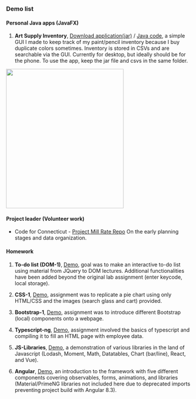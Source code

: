 ### Demo list

#### Personal Java apps (JavaFX)

1. **Art Supply Inventory**, [Download application(jar)](https://github.com/welleyloc/plain-java-goodies/tree/master/Art%20supply%20inventory/JavaFXApp) / [Java code](https://github.com/welleyloc/plain-java-goodies/blob/master/Art%20supply%20inventory/ArtSupplyInventory.java), a simple GUI I made to keep track of my paint/pencil inventory because I buy duplicate colors sometimes. Inventory is stored in CSVs and are searchable via the GUI. Currently for desktop, but ideally should be for the phone. To use the app, keep the jar file and csvs in the same folder.

<img src="https://raw.githubusercontent.com/welleyloc/plain-java-goodies/master/Art%20supply%20inventory/JavaFXApp/Screenshot.png" width="320" height="380">

#### Project leader (Volunteer work)

* Code for Connecticut - [Project Mill Rate Repo](https://github.com/welleyloc/CT-Mill-Rate-Project-Java) On the early planning stages and data organization. 

#### Homework

1. **To-do list (DOM-1)**, [Demo](https://welleyloc.github.io/DOM-1-080819/index.html), goal was to make an interactive to-do list using material from JQuery to DOM lectures. Additional functionalities have been added beyond the original lab assignment (enter keycode, local storage).

2. **CSS-1**, [Demo](https://welleyloc.github.io/CSS-1-080119/index.html), assignment was to replicate a pie chart using only HTML/CSS and the images (search glass and cart) provided.

3. **Bootstrap-1**, [Demo](https://welleyloc.github.io/Bootstrap-1-081319/index.html), assignment was to introduce different Bootstrap (local) components onto a webpage.  

4. **Typescript-ng**, [Demo](https://welleyloc.github.io/Typescript-ng-081419/index.html), assignment involved the basics of typescript and compiling it to fill an HTML page with employee data.

5. **JS-Libraries**, [Demo](https://welleyloc.github.io/JS-Libraries/), a demonstration of various libraries in the land of Javascript (Lodash, Moment, Math, Datatables, Chart (bar/line), React, and Vue).

6. **Angular**, [Demo](https://welleyloc.github.io/Angular-Intro/index.html), an introduction to the framework with five different components covering observables, forms, animations, and libraries (Material/PrimeNG libraries not included here due to deprecated imports preventing project build with Angular 8.3).